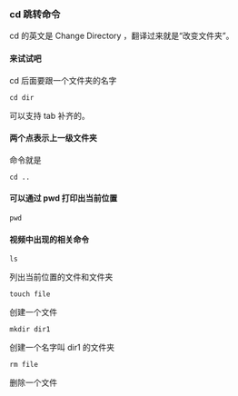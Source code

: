### cd 跳转命令

cd 的英文是 Change Directory ，翻译过来就是“改变文件夹”。

#### 来试试吧

cd 后面要跟一个文件夹的名字

```
cd dir

```
可以支持 tab 补齐的。

#### 两个点表示上一级文件夹

命令就是

```
cd ..

```

#### 可以通过 pwd 打印出当前位置

```
pwd

```
#### 视频中出现的相关命令

```
ls

```
列出当前位置的文件和文件夹

```
touch file

```
创建一个文件

```
mkdir dir1

```
创建一个名字叫 dir1 的文件夹

```
rm file

```
删除一个文件
